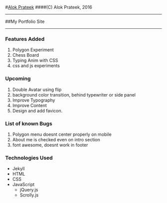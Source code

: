 #[Alok Prateek](https://oxyenyos.github.io)
####(C) Alok Prateek, 2016
_____________________________________________________________________
##My Portfolio Site
_____________________________________________________________________
### Features Added
1. Polygon Experiment
2. Chess Board
3. Typing Anim with CSS
4. css and js experiments

### Upcoming
1. Double Avatar using flip 
2. background color transition, behind typewriter or side panel
3. Improve Typography
4. Improve Content
5. Design and add favicon.

### List of known Bugs
1. Polygon menu doesnt center properly on mobile
2. About me is checked even on intro section
3. font awesome, doesnt work in footer 

### Technologies Used
* Jekyll
* HTML
* CSS
* JavaScript
  - jQuery.js
  - Scrolly.js
